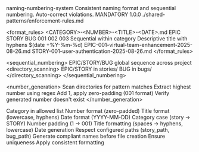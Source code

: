 <?xml version="1.0" encoding="UTF-8"?>
<behavior>
  <metadata>
    <id>naming-numbering-system</id>
    <title>Naming &amp; Numbering System</title>
    <description>Consistent naming format and sequential numbering. Auto-correct violations.</description>
    <enforcement>MANDATORY</enforcement>
    <version>1.0.0</version>
  </metadata>

  <imports>
    <import>./shared-patterns/enforcement-rules.md</import>
  </imports>

  <format_rules>
    <standard>&lt;CATEGORY&gt;-&lt;NUMBER&gt;-&lt;TITLE&gt;-&lt;DATE&gt;.md</standard>
    <categories case="sensitive">
      <category>EPIC</category>
      <category>STORY</category>
      <category>BUG</category>
    </categories>
    <numbers format="zero-padded">
      <example>001</example>
      <example>002</example>
      <example>003</example>
      <description>Sequential within category</description>
    </numbers>
    <titles format="lowercase, hyphen-separated">
      <description>Descriptive title with hyphens</description>
    </titles>
    <dates format="YYYY-MM-DD">
      <command>$(date +%Y-%m-%d)</command>
    </dates>
    <examples>
      <example>EPIC-001-virtual-team-enhancement-2025-08-26.md</example>
      <example>STORY-001-user-authentication-2025-08-26.md</example>
    </examples>
  </format_rules>

  <sequential_numbering>
    <sequences>EPIC/STORY/BUG global sequence across project</sequences>
    <directory_scanning>
      <scan>EPIC/STORY in stories/</scan>
      <scan>BUG in bugs/</scan>
    </directory_scanning>
  </sequential_numbering>

  <number_generation>
    <step order="1">Scan directories for pattern matches</step>
    <step order="2">Extract highest number using regex</step>
    <step order="3">Add 1, apply zero-padding (001 format)</step>
    <step order="4">Verify generated number doesn't exist</step>
  </number_generation>

  <validation>
    <pre_creation_checks>
      <check>Category in allowed list</check>
      <check>Number format (zero-padded)</check>
      <check>Title format (lowercase, hyphens)</check>
      <check>Date format (YYYY-MM-DD)</check>
    </pre_creation_checks>
    <auto_correction>
      <correction>Category case (story → STORY)</correction>
      <correction>Number padding (1 → 001)</correction>
      <correction>Title formatting (spaces → hyphens, lowercase)</correction>
      <correction>Date generation</correction>
    </auto_correction>
  </validation>

  <integration>
    <rule>Respect configured paths (story_path, bug_path)</rule>
    <rule>Generate compliant names before file creation</rule>
    <rule>Ensure uniqueness</rule>
    <rule>Apply consistent formatting</rule>
  </integration>
</behavior>
